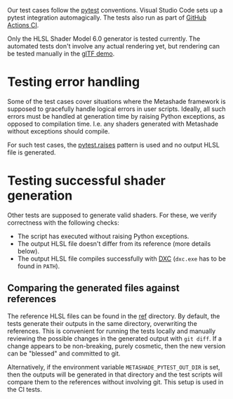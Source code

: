 Our test cases follow the [pytest](https://pytest.org/) conventions.
Visual Studio Code sets up a pytest integration automagically.
The tests also run as part of [GitHub Actions CI](https://github.com/ppenenko/metashade/actions).

Only the HLSL Shader Model 6.0 generator is tested currently. The automated tests don't involve any actual rendering yet, but rendering can be tested manually in the [glTF demo](../gltfdemo).

# Testing error handling

Some of the test cases cover situations where the Metashade framework is supposed to gracefully handle logical errors in user scripts. Ideally, all such errors must be handled at generation time by raising Python exceptions, as opposed to compilation time. I.e. any shaders generated with Metashade without exceptions should compile.

For such test cases, the [pytest.raises](https://docs.pytest.org/en/stable/reference/reference.html?highlight=raises#pytest.raises) pattern is used and no output HLSL file is generated.

# Testing successful shader generation

Other tests are supposed to generate valid shaders. For these, we verify correctness with the following checks:
* The script has executed without raising Python exceptions.
* The output HLSL file doesn't differ from its reference (more details below).
* The output HLSL file compiles successfully with [DXC](https://github.com/microsoft/DirectXShaderCompiler) (`dxc.exe` has to be found in `PATH`).

## Comparing the generated files against references

The reference HLSL files can be found in the [ref](ref) directory.
By default, the tests generate their outputs in the same directory, overwriting the references.
This is convenient for running the tests locally and manually reviewing the possible changes in the generated output with `git diff`.
If a change appears to be non-breaking, purely cosmetic, then the new version can be "blessed" and committed to git.

Alternatively, if the environment variable `METASHADE_PYTEST_OUT_DIR` is set, then the outputs will be generated in that directory and the test scripts will compare them to the references without involving git.
This setup is used in the CI tests.
